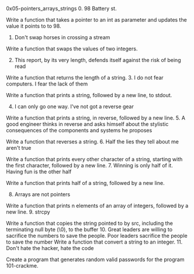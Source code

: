 0x05-pointers_arrays_strings
0. 98 Battery st.

Write a function that takes a pointer to an int as parameter and updates the value it points to to 98.
1. Don't swap horses in crossing a stream

Write a function that swaps the values of two integers.

2. This report, by its very length, defends itself against the risk of being read

Write a function that returns the length of a string.
3. I do not fear computers. I fear the lack of them

Write a function that prints a string, followed by a new line, to stdout.

4. I can only go one way. I've not got a reverse gear

Write a function that prints a string, in reverse, followed by a new line.
5. A good engineer thinks in reverse and asks himself about the stylistic consequences of the components and systems he proposes

Write a function that reverses a string.
6. Half the lies they tell about me aren't true

Write a function that prints every other character of a string, starting with the first character, followed by a new line.
7. Winning is only half of it. Having fun is the other half

Write a function that prints half of a string, followed by a new line.

8. Arrays are not pointers

Write a function that prints n elements of an array of integers, followed by a new line.
9. strcpy

Write a function that copies the string pointed to by src, including the terminating null byte (\0), to the buffer
10. Great leaders are willing to sacrifice the numbers to save the people. Poor leaders sacrifice the people to save the number
Write a function that convert a string to an integer.
11. Don't hate the hacker, hate the code

Create a program that generates random valid passwords for the program 101-crackme.

